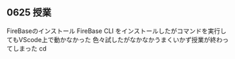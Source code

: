## 0625 授業
FireBaseのインストール
FireBase CLI をインストールしたがコマンドを実行してもVScode上で動かなかった
色々試したがなかなかうまくいかず授業が終わってしまった
cd